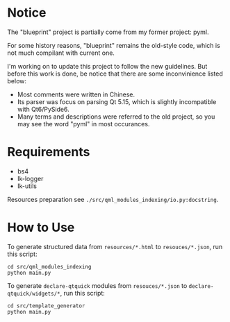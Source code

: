 # Notice

The "blueprint" project is partially come from my former project: pyml.

For some history reasons, "blueprint" remains the old-style code, which is not
much compilant with current one.

I'm working on to update this project to follow the new guidelines. But before
this work is done, be notice that there are some inconvinience listed below:

- Most comments were written in Chinese.
- Its parser was focus on parsing Qt 5.15, which is slightly incompatible with
  Qt6/PySide6.
- Many terms and descriptions were referred to the old project, so you may see
  the word "pyml" in most occurances.

# Requirements

- bs4
- lk-logger
- lk-utils

Resources preparation see `./src/qml_modules_indexing/io.py:docstring`.

# How to Use

To generate structured data from `resources/*.html` to `resouces/*.json`, run
this script:

```
cd src/qml_modules_indexing
python main.py
```

To generate `declare-qtquick` modules from `resouces/*.json`
to `declare-qtquick/widgets/*`, run this script:

```
cd src/template_generator
python main.py
```
